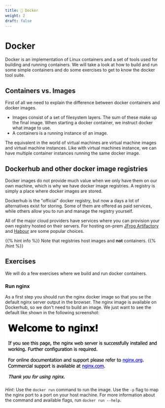 ```yaml
---
title: 🐳 Docker
weight: 2
draft: false
---
```


# Docker

Docker is an implementation of Linux containers and a set of tools used for
building and running containers. We will take a look at how to build and run
some simple containers and do some exercises to get to know the docker tool
suite.

## Containers vs. Images

First of all we need to explain the difference between docker containers and
docker images.

- Images consist of a set of filesystem layers. The sum of these make up the
  final image. When starting a docker container, we instruct docker what image to
  use.
- A containers is a running instance of an image.

The equivalent in the world of virtual machines are virtual machine images and
virtual machine instances. Like with virtual machines instance, we can have
multiple container instances running the same docker image.

## Dockerhub and other docker image registries

Docker images do not provide much value when we only have them on our own
machine, which is why we have docker image registries. A registry is simply a
place where docker images are stored.

Dockerhub is the "official" docker registry, but now a days a lot of
alternatives exist for storing. Some of them are offered as paid services,
while others allow you to run and manage the registry yourself.

All of the major cloud providers have services where you can provision your own
registry hosted on their servers. For hosting on-prem [JFrog
Artifactory](https://jfrog.com/artifactory/) and [Habour](https://goharbor.io/)
are some popular choices.

{{% hint info %}}
Note that registries host images and **not** containers.
{{% /hint %}}

## Exercises

We will do a few exercises where we build and run docker containers.

### Run nginx

As a first step you should run the nginx docker image so that you se the
default nginx server output in the browser. The nginx image is available on
Dockerhub, so we don't need to build an image. We just want to see the default
like shown in the following screenshot:

<img src="nginx.png"/>

*Hint:* Use the `docker run` command to run the image. Use the `-p` flag to map
the nginx port to a port on your host machine. For more information about the
command and available flags, run `docker run --help`.
